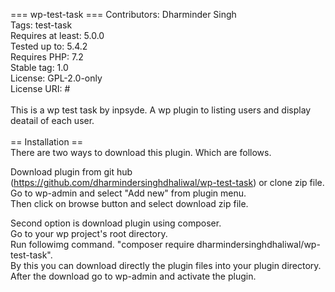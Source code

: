 === wp-test-task ===
Contributors: Dharminder Singh <br>
Tags: test-task <br> 
Requires at least: 5.0.0 <br>
Tested up to: 5.4.2 <br>
Requires PHP: 7.2 <br>
Stable tag: 1.0 <br>
License: GPL-2.0-only <br>
License URI: #
<br><br>
This is a wp test task by inpsyde. A wp plugin to listing users and display deatail of each user.
<br>
<br>
== Installation == <br>
There are two ways to download this plugin. Which are follows.<br>

Download plugin from git hub (https://github.com/dharmindersinghdhaliwal/wp-test-task)  or clone zip file. <br>
Go to wp-admin and select "Add new" from plugin menu.<br>
Then click on browse button and select download zip file.<br>

Second option is download plugin using composer.<br>
Go to your wp project's root directory.<br>
Run followimg command. "composer require dharmindersinghdhaliwal/wp-test-task".<br>
By this you can download directly the plugin files into your plugin directory.<br>
After the download go to wp-admin and activate the plugin.